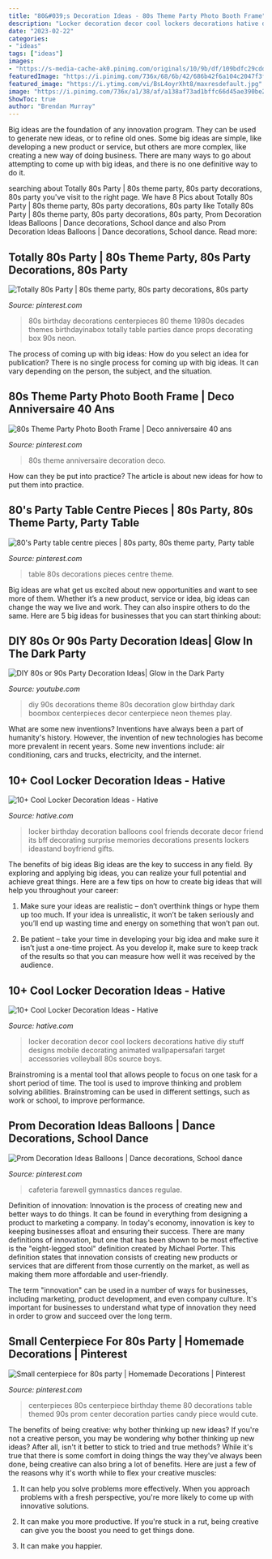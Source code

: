 ```yaml
---
title: "80&#039;s Decoration Ideas - 80s Theme Party Photo Booth Frame"
description: "Locker decoration decor cool lockers decorations hative diy stuff designs mobile decorating animated wallpapersafari target accessories volleyball 80s source boys"
date: "2023-02-22"
categories:
- "ideas"
tags: ["ideas"]
images:
- "https://s-media-cache-ak0.pinimg.com/originals/10/9b/df/109bdfc29cdda59588d5a4dd678293d3.jpg"
featuredImage: "https://i.pinimg.com/736x/68/6b/42/686b42f6a104c2047f3f88d81a6bf9ba.jpg"
featured_image: "https://i.ytimg.com/vi/BsL4oyrXht8/maxresdefault.jpg"
image: "https://i.pinimg.com/736x/a1/38/af/a138af73ad1bffc66d45ae390be2d08d--table-centre-pieces-s-theme.jpg"
ShowToc: true
author: "Brendan Murray"
---
```



Big ideas are the foundation of any innovation program. They can be used to generate new ideas, or to refine old ones. Some big ideas are simple, like developing a new product or service, but others are more complex, like creating a new way of doing business. There are many ways to go about attempting to come up with big ideas, and there is no one definitive way to do it.

	

		
searching about Totally 80s Party | 80s theme party, 80s party decorations, 80s party you've visit to the right page. We have 8 Pics about Totally 80s Party | 80s theme party, 80s party decorations, 80s party like Totally 80s Party | 80s theme party, 80s party decorations, 80s party, Prom Decoration Ideas Balloons | Dance decorations, School dance and also Prom Decoration Ideas Balloons | Dance decorations, School dance. Read more:
		
    
## Totally 80s Party | 80s Theme Party, 80s Party Decorations, 80s Party

<img loading=lazy src="https://i.pinimg.com/originals/b9/71/ec/b971ec3a9b86bca55459e70ebc991f42.jpg" onerror="this.onerror=null;this.src='https://tse1.mm.bing.net/th?id=OIP.h85s7ZqtU8YBtlDXyMnQbwHaEH&amp;pid=15.1';" alt="Totally 80s Party | 80s theme party, 80s party decorations, 80s party">

_Source: pinterest.com_

>80s birthday decorations centerpieces 80 theme 1980s decades themes birthdayinabox totally table parties dance props decorating box 90s neon. 

	

The process of coming up with big ideas: How do you select an idea for publication?
There is no single process for coming up with big ideas. It can vary depending on the person, the subject, and the situation.

    
## 80s Theme Party Photo Booth Frame | Deco Anniversaire 40 Ans

<img loading=lazy src="https://i.pinimg.com/736x/65/86/17/658617422afce8a8d3291ac03a9283ab.jpg" onerror="this.onerror=null;this.src='https://tse3.mm.bing.net/th?id=OIP.w9o802oilHdkoOHrT5ja1AHaIV&amp;pid=15.1';" alt="80s Theme Party Photo Booth Frame | Deco anniversaire 40 ans">

_Source: pinterest.com_

>80s theme anniversaire decoration deco. 

	

How can they be put into practice?
The article is about new ideas for how to put them into practice.

    
## 80&#039;s Party Table Centre Pieces | 80s Party, 80s Theme Party, Party Table

<img loading=lazy src="https://i.pinimg.com/736x/a1/38/af/a138af73ad1bffc66d45ae390be2d08d--table-centre-pieces-s-theme.jpg" onerror="this.onerror=null;this.src='https://tse3.mm.bing.net/th?id=OIP.nEnOlRo-uLRfTSFHdNf46wHaJ3&amp;pid=15.1';" alt="80&#039;s Party table centre pieces | 80s party, 80s theme party, Party table">

_Source: pinterest.com_

>table 80s decorations pieces centre theme. 

	

Big ideas are what get us excited about new opportunities and want to see more of them. Whether it’s a new product, service or idea, big ideas can change the way we live and work. They can also inspire others to do the same. Here are 5 big ideas for businesses that you can start thinking about: 

    
## DIY 80s Or 90s Party Decoration Ideas| Glow In The Dark Party

<img loading=lazy src="https://i.ytimg.com/vi/BsL4oyrXht8/maxresdefault.jpg" onerror="this.onerror=null;this.src='https://tse2.mm.bing.net/th?id=OIP.IJHQYpyVSTBeZY4VwHFpEgHaEK&amp;pid=15.1';" alt="DIY 80s or 90s Party Decoration Ideas| Glow in the Dark Party">

_Source: youtube.com_

>diy 90s decorations theme 80s decoration glow birthday dark boombox centerpieces decor centerpiece neon themes play. 

	

What are some new inventions?
Inventions have always been a part of humanity's history. However, the invention of new technologies has become more prevalent in recent years. Some new inventions include: air conditioning, cars and trucks, electricity, and the internet.

    
## 10+ Cool Locker Decoration Ideas - Hative

<img loading=lazy src="https://hative.com/wp-content/uploads/2014/05/locker-decoration/8-balloons-and-post-its-in-locker.jpg" onerror="this.onerror=null;this.src='https://tse3.mm.bing.net/th?id=OIP.ZvrPxVLy7oME8GrAjMqYKQHaJ4&amp;pid=15.1';" alt="10+ Cool Locker Decoration Ideas - Hative">

_Source: hative.com_

>locker birthday decoration balloons cool friends decorate decor friend its bff decorating surprise memories decorations presents lockers ideastand boyfriend gifts. 

	

The benefits of big ideas
Big ideas are the key to success in any field. By exploring and applying big ideas, you can realize your full potential and achieve great things. Here are a few tips on how to create big ideas that will help you throughout your career:
1. Make sure your ideas are realistic – don’t overthink things or hype them up too much. If your idea is unrealistic, it won’t be taken seriously and you’ll end up wasting time and energy on something that won’t pan out.

2. Be patient – take your time in developing your big idea and make sure it isn’t just a one-time project. As you develop it, make sure to keep track of the results so that you can measure how well it was received by the audience.


    
## 10+ Cool Locker Decoration Ideas - Hative

<img loading=lazy src="https://hative.com/wp-content/uploads/2014/05/locker-decoration/3-80s-locker-decor.jpg" onerror="this.onerror=null;this.src='https://tse4.mm.bing.net/th?id=OIP.HRtNrAgXS6mPtyFeppoJvwHaMW&amp;pid=15.1';" alt="10+ Cool Locker Decoration Ideas - Hative">

_Source: hative.com_

>locker decoration decor cool lockers decorations hative diy stuff designs mobile decorating animated wallpapersafari target accessories volleyball 80s source boys. 

	

Brainstroming is a mental tool that allows people to focus on one task for a short period of time. The tool is used to improve thinking and problem solving abilities. Brainstroming can be used in different settings, such as work or school, to improve performance.

    
## Prom Decoration Ideas Balloons | Dance Decorations, School Dance

<img loading=lazy src="https://i.pinimg.com/736x/68/6b/42/686b42f6a104c2047f3f88d81a6bf9ba.jpg" onerror="this.onerror=null;this.src='https://tse2.mm.bing.net/th?id=OIP.zyh7sXt_jRXx_KzmSGF0QwHaJ3&amp;pid=15.1';" alt="Prom Decoration Ideas Balloons | Dance decorations, School dance">

_Source: pinterest.com_

>cafeteria farewell gymnastics dances regulae. 

	

Definition of innovation:
Innovation is the process of creating new and better ways to do things. It can be found in everything from designing a product to marketing a company. In today's economy, innovation is key to keeping businesses afloat and ensuring their success.
There are many definitions of innovation, but one that has been shown to be most effective is the "eight-legged stool" definition created by Michael Porter. This definition states that innovation consists of creating new products or services that are different from those currently on the market, as well as making them more affordable and user-friendly.

The term "innovation" can be used in a number of ways for businesses, including marketing, product development, and even company culture. It's important for businesses to understand what type of innovation they need in order to grow and succeed over the long term.

    
## Small Centerpiece For 80s Party | Homemade Decorations | Pinterest

<img loading=lazy src="https://s-media-cache-ak0.pinimg.com/originals/10/9b/df/109bdfc29cdda59588d5a4dd678293d3.jpg" onerror="this.onerror=null;this.src='https://tse2.mm.bing.net/th?id=OIP.ivG8PVCrJgQw34nGp_QR8AAAAA&amp;pid=15.1';" alt="Small centerpiece for 80s party | Homemade Decorations | Pinterest">

_Source: pinterest.com_

>centerpieces 80s centerpiece birthday theme 80 decorations table themed 90s prom center decoration parties candy piece would cute. 

	

The benefits of being creative: why bother thinking up new ideas?
If you're not a creative person, you may be wondering why bother thinking up new ideas? After all, isn't it better to stick to tried and true methods? While it's true that there is some comfort in doing things the way they've always been done, being creative can also bring a lot of benefits. Here are just a few of the reasons why it's worth while to flex your creative muscles:
1. It can help you solve problems more effectively. When you approach problems with a fresh perspective, you're more likely to come up with innovative solutions.

2. It can make you more productive. If you're stuck in a rut, being creative can give you the boost you need to get things done.

3. It can make you happier.

